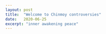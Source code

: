 ```yaml
---
layout: post
title:  "Welcome to Chinmoy controversies"
date:   2020-06-25
excerpt: "inner awakening peace"
---
```

